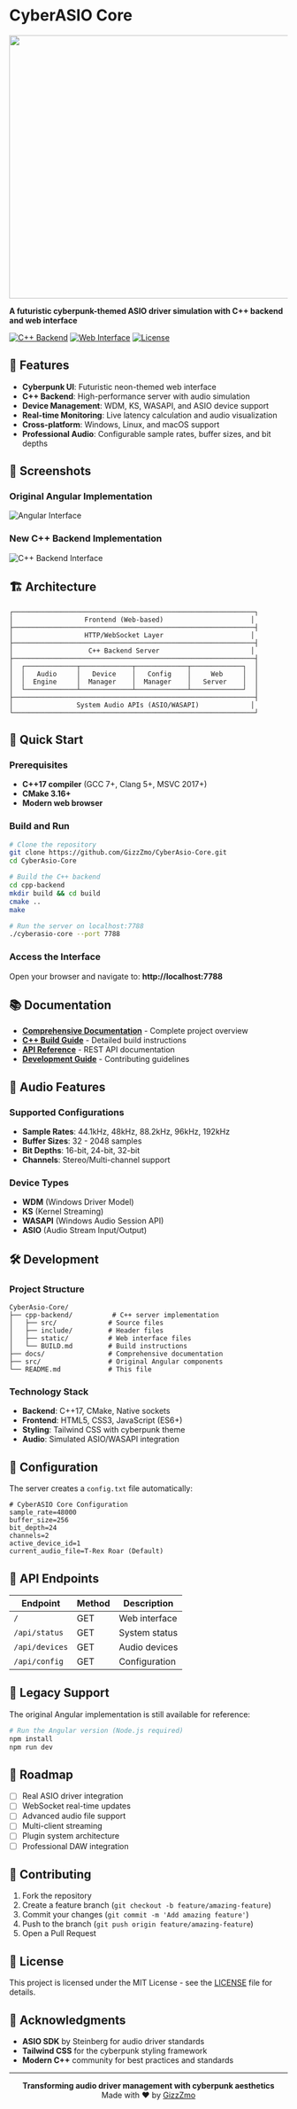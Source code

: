 # CyberASIO Core

<div align="center">
<img width="1200" height="475" alt="GHBanner" src="https://github.com/user-attachments/assets/0aa67016-6eaf-458a-adb2-6e31a0763ed6" />
</div>

**A futuristic cyberpunk-themed ASIO driver simulation with C++ backend and web interface**

[![C++ Backend](https://img.shields.io/badge/Backend-C++17-blue.svg)](cpp-backend/)
[![Web Interface](https://img.shields.io/badge/Frontend-JavaScript-yellow.svg)](static/)
[![License](https://img.shields.io/badge/License-MIT-green.svg)](LICENSE)

## 🚀 Features

- **Cyberpunk UI**: Futuristic neon-themed web interface
- **C++ Backend**: High-performance server with audio simulation
- **Device Management**: WDM, KS, WASAPI, and ASIO device support
- **Real-time Monitoring**: Live latency calculation and audio visualization
- **Cross-platform**: Windows, Linux, and macOS support
- **Professional Audio**: Configurable sample rates, buffer sizes, and bit depths

## 📸 Screenshots

### Original Angular Implementation
![Angular Interface](https://github.com/user-attachments/assets/438af5fe-ff33-40f6-a491-753b51e09b9a)

### New C++ Backend Implementation
![C++ Backend Interface](https://github.com/user-attachments/assets/1a42ece9-5839-4961-8d1d-6692cb918664)

## 🏗️ Architecture

```
┌─────────────────────────────────────────────────────────────┐
│                  Frontend (Web-based)                      │
├─────────────────────────────────────────────────────────────┤
│                  HTTP/WebSocket Layer                      │
├─────────────────────────────────────────────────────────────┤
│                   C++ Backend Server                       │
├─────────────────────────────────────────────────────────────┤
│  ┌─────────────┬─────────────┬─────────────┬─────────────┐  │
│  │   Audio     │   Device    │   Config    │     Web     │  │
│  │  Engine     │  Manager    │  Manager    │   Server    │  │
│  └─────────────┴─────────────┴─────────────┴─────────────┘  │
├─────────────────────────────────────────────────────────────┤
│                System Audio APIs (ASIO/WASAPI)             │
└─────────────────────────────────────────────────────────────┘
```

## 🚀 Quick Start

### Prerequisites
- **C++17 compiler** (GCC 7+, Clang 5+, MSVC 2017+)
- **CMake 3.16+**
- **Modern web browser**

### Build and Run

```bash
# Clone the repository
git clone https://github.com/GizzZmo/CyberAsio-Core.git
cd CyberAsio-Core

# Build the C++ backend
cd cpp-backend
mkdir build && cd build
cmake ..
make

# Run the server on localhost:7788
./cyberasio-core --port 7788
```

### Access the Interface

Open your browser and navigate to: **http://localhost:7788**

## 📚 Documentation

- **[Comprehensive Documentation](docs/README.md)** - Complete project overview
- **[C++ Build Guide](cpp-backend/BUILD.md)** - Detailed build instructions
- **[API Reference](docs/API.md)** - REST API documentation
- **[Development Guide](docs/DEVELOPMENT.md)** - Contributing guidelines

## 🎵 Audio Features

### Supported Configurations
- **Sample Rates**: 44.1kHz, 48kHz, 88.2kHz, 96kHz, 192kHz
- **Buffer Sizes**: 32 - 2048 samples
- **Bit Depths**: 16-bit, 24-bit, 32-bit
- **Channels**: Stereo/Multi-channel support

### Device Types
- **WDM** (Windows Driver Model)
- **KS** (Kernel Streaming)
- **WASAPI** (Windows Audio Session API)
- **ASIO** (Audio Stream Input/Output)

## 🛠️ Development

### Project Structure
```
CyberAsio-Core/
├── cpp-backend/          # C++ server implementation
│   ├── src/             # Source files
│   ├── include/         # Header files
│   ├── static/          # Web interface files
│   └── BUILD.md         # Build instructions
├── docs/                # Comprehensive documentation
├── src/                 # Original Angular components
└── README.md            # This file
```

### Technology Stack
- **Backend**: C++17, CMake, Native sockets
- **Frontend**: HTML5, CSS3, JavaScript (ES6+)
- **Styling**: Tailwind CSS with cyberpunk theme
- **Audio**: Simulated ASIO/WASAPI integration

## 🔧 Configuration

The server creates a `config.txt` file automatically:

```
# CyberASIO Core Configuration
sample_rate=48000
buffer_size=256
bit_depth=24
channels=2
active_device_id=1
current_audio_file=T-Rex Roar (Default)
```

## 📡 API Endpoints

| Endpoint | Method | Description |
|----------|--------|-------------|
| `/` | GET | Web interface |
| `/api/status` | GET | System status |
| `/api/devices` | GET | Audio devices |
| `/api/config` | GET | Configuration |

## 🌟 Legacy Support

The original Angular implementation is still available for reference:

```bash
# Run the Angular version (Node.js required)
npm install
npm run dev
```

## 🚧 Roadmap

- [ ] Real ASIO driver integration
- [ ] WebSocket real-time updates
- [ ] Advanced audio file support
- [ ] Multi-client streaming
- [ ] Plugin system architecture
- [ ] Professional DAW integration

## 🤝 Contributing

1. Fork the repository
2. Create a feature branch (`git checkout -b feature/amazing-feature`)
3. Commit your changes (`git commit -m 'Add amazing feature'`)
4. Push to the branch (`git push origin feature/amazing-feature`)
5. Open a Pull Request

## 📄 License

This project is licensed under the MIT License - see the [LICENSE](LICENSE) file for details.

## 🙏 Acknowledgments

- **ASIO SDK** by Steinberg for audio driver standards
- **Tailwind CSS** for the cyberpunk styling framework
- **Modern C++** community for best practices and standards

---

<div align="center">
<strong>Transforming audio driver management with cyberpunk aesthetics</strong><br>
Made with ❤️ by <a href="https://github.com/GizzZmo">GizzZmo</a>
</div>
